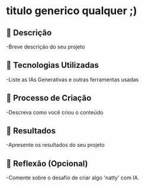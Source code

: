 # titulo generico qualquer ;)

## 📒 Descrição
-Breve descrição do seu projeto

## 🤖 Tecnologias Utilizadas
-Liste as IAs Generativas e outras ferramentas usadas

## 🧐 Processo de Criação
-Descreva como você criou o conteúdo

## 🚀 Resultados
-Apresente os resultados do seu projeto

## 💭 Reflexão (Opcional)
-Comente sobre o desafio de criar algo 'natty' com IA.
